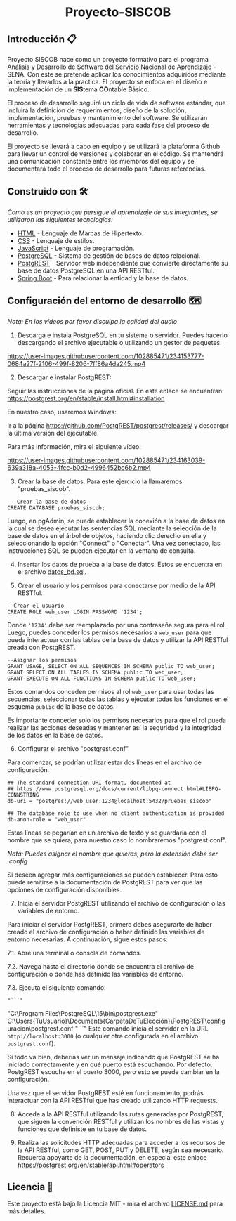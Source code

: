 <h1 align="center"> Proyecto-SISCOB </h1>

## Introducción 📋

Proyecto SISCOB nace como un proyecto formativo para el programa Análisis y Desarrollo de Software del Servicio Nacional de Aprendizaje - SENA. Con este se pretende aplicar los conocimientos adquiridos mediante la teoría y llevarlos a la practica. El proyecto se enfoca en el diseño e implementación de un **SIS**tema **CO**ntable **B**ásico.

El proceso de desarrollo seguirá un ciclo de vida de software estándar, que incluirá la definición de requerimientos, diseño de la solución, implementación, pruebas y mantenimiento del software. Se utilizarán herramientas y tecnologías adecuadas para cada fase del proceso de desarrollo.

El proyecto se llevará a cabo en equipo y se utilizará la plataforma Github para llevar un control de versiones y colaborar en el código. Se mantendrá una comunicación constante entre los miembros del equipo y se documentará todo el proceso de desarrollo para futuras referencias.

## Construido con 🛠️

_Como es un proyecto que persigue el aprendizaje de sus integrantes, se utilizaron las siguientes tecnologías:_

* [HTML](https://developer.mozilla.org/es/docs/Web/HTML) - Lenguaje de Marcas de Hipertexto.
* [CSS](https://developer.mozilla.org/es/docs/Web/CSS) - Lenguaje de estilos.
* [JavaScript](https://developer.mozilla.org/es/docs/Web/JavaScript) - Lenguaje de programación.
* [PostgreSQL](https://www.postgresql.org/) - Sistema de gestión de bases de datos relacional.
* [PostgREST](https://postgrest.org/en/stable/) - Servidor web independiente que convierte directamente su base de datos PostgreSQL en una API RESTful.
* [Spring Boot](https://spring.io/) - Para relacionar la entidad y la base de datos.

## Configuración del entorno de desarrollo 🗺️

_Nota: En los vídeos por favor disculpa la calidad del audio_

1. Descarga e instala PostgreSQL en tu sistema o servidor. Puedes hacerlo descargando el archivo ejecutable o utilizando un gestor de paquetes.

https://user-images.githubusercontent.com/102885471/234153777-0684a27f-2106-499f-8206-7ff86a4da245.mp4

2. Descargar e instalar PostgREST:

Seguir las instrucciones de la página oficial. En este enlace se encuentran: https://postgrest.org/en/stable/install.html#installation

En nuestro caso, usaremos Windows:

Ir a la página https://github.com/PostgREST/postgrest/releases/ y descargar la última versión del ejecutable.

Para más información, mira el siguiente vídeo:

https://user-images.githubusercontent.com/102885471/234163039-639a318a-4053-4fcc-b0d2-4996452bc6b2.mp4

3. Crear la base de datos. Para este ejercicio la llamaremos "pruebas_siscob".

```
-- Crear la base de datos
CREATE DATABASE pruebas_siscob;
```

Luego, en pgAdmin, se puede establecer la conexión a la base de datos en la cual se desea ejecutar las sentencias SQL mediante la selección de la base de datos en el árbol de objetos, haciendo clic derecho en ella y seleccionando la opción "Connect" o "Conectar". Una vez conectado, las instrucciones SQL se pueden ejecutar en la ventana de consulta.

4. Insertar los datos de prueba a la base de datos. Estos se encuentra en el archivo [datos_bd.sql](../../../proyecto-siscob/tree/master/datosBD/datos_bd.sql).

5. Crear el usuario y los permisos para conectarse por medio de la API RESTful.

```
--Crear el usuario
CREATE ROLE web_user LOGIN PASSWORD '1234';
```
Donde `'1234'` debe ser reemplazado por una contraseña segura para el rol. Luego, puedes conceder los permisos necesarios a `web_user` para que pueda interactuar con las tablas de la base de datos y utilizar la API RESTful creada con PostgREST.

```
--Asignar los permisos
GRANT USAGE, SELECT ON ALL SEQUENCES IN SCHEMA public TO web_user;
GRANT SELECT ON ALL TABLES IN SCHEMA public TO web_user;
GRANT EXECUTE ON ALL FUNCTIONS IN SCHEMA public TO web_user;
```
Estos comandos conceden permisos al rol `web_user` para usar todas las secuencias, seleccionar todas las tablas y ejecutar todas las funciones en el esquema `public` de la base de datos.

Es importante conceder solo los permisos necesarios para que el rol pueda realizar las acciones deseadas y mantener así la seguridad y la integridad de los datos en la base de datos.

6. Configurar el archivo "postgrest.conf"

Para comenzar, se podrían utilizar estar dos líneas en el archivo de configuración.

```
## The standard connection URI format, documented at
## https://www.postgresql.org/docs/current/libpq-connect.html#LIBPQ-CONNSTRING
db-uri = "postgres://web_user:1234@localhost:5432/pruebas_siscob"

## The database role to use when no client authentication is provided
db-anon-role = "web_user"
```
Estas líneas se pegarían en un archivo de texto y se guardaría con el nombre que se quiera, para nuestro caso lo nombraremos "postgrest.conf".

_Nota: Puedes asignar el nombre que quieras, pero la extensión debe ser .config_

Si deseen agregar más configuraciones se pueden establecer. Para esto puede remitirse a la documentación de PostgREST para ver que las opciones de configuración disponibles.

7. Inicia el servidor PostgREST utilizando el archivo de configuración o las variables de entorno.

Para iniciar el servidor PostgREST, primero debes asegurarte de haber creado el archivo de configuración o haber definido las variables de entorno necesarias. A continuación, sigue estos pasos:

   7.1. Abre una terminal o consola de comandos.

   7.2. Navega hasta el directorio donde se encuentra el archivo de configuración o donde has definido las variables de entorno.

   7.3. Ejecuta el siguiente comando:
    
    "```"
   "C:\Program Files\PostgreSQL\15\bin\postgrest.exe" C:\Users\{TuUsuario}\Documents\{CarpetaDeTuElección}\PostgREST\configuracion\postgrest.conf
    "```"
Este comando inicia el servidor en la URL `http://localhost:3000` (o cualquier otra configurada en el archivo `postgrest.conf`).

Si todo va bien, deberías ver un mensaje indicando que PostgREST se ha iniciado correctamente y en qué puerto está escuchando. Por defecto, PostgREST escucha en el puerto 3000, pero esto se puede cambiar en la configuración.

Una vez que el servidor PostgREST esté en funcionamiento, podrás interactuar con la API RESTful que has creado utilizando HTTP requests.

8. Accede a la API RESTful utilizando las rutas generadas por PostgREST, que siguen la convención RESTful y utilizan los nombres de las vistas y funciones que definiste en tu base de datos.

9. Realiza las solicitudes HTTP adecuadas para acceder a los recursos de la API RESTful, como GET, POST, PUT y DELETE, según sea necesario. Recuerda apoyarte de la documentación, en especial este enlace https://postgrest.org/en/stable/api.html#operators

## Licencia 📄

Este proyecto está bajo la Licencia MIT - mira el archivo [LICENSE.md](LICENSE.md) para más detalles.
